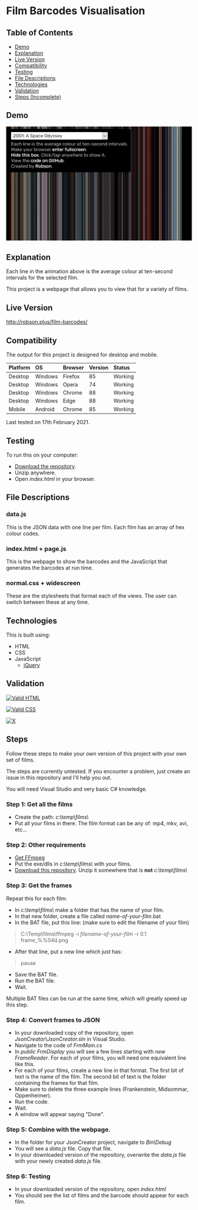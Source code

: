 # Film Barcodes Visualisation

## Table of Contents

 * [Demo](#demo)
 * [Explanation](#explanation)
 * [Live Version](#live-version)
 * [Compatibility](#compatibility)
 * [Testing](#testing) 
 * [File Descriptions](#file-descriptions)
 * [Technologies](#technologies)
 * [Validation](#validation)
 * [Steps (Incomplete)](#steps-incomplete)

## Demo

![Demo](https://raw.githubusercontent.com/Robson/Film-Barcodes-Visualisation/master/Demo.gif)

## Explanation

Each line in the animation above is the average colour at ten-second intervals for the selected film.

This project is a webpage that allows you to view that for a variety of films.

## Live Version

http://robson.plus/film-barcodes/

## Compatibility

The output for this project is designed for desktop and mobile.

| Platform | OS      | Browser          | Version | Status  |
| :------- | :------ | :--------------- | :------ | :------ |
| Desktop  | Windows | Firefox          | 85      | Working |
| Desktop  | Windows | Opera            | 74      | Working |
| Desktop  | Windows | Chrome           | 88      | Working |
| Desktop  | Windows | Edge             | 88      | Working |
| Mobile   | Android | Chrome           | 85      | Working |

Last tested on 17th February 2021.

## Testing

To run this on your computer:
 * [Download the repository](https://github.com/Robson/Film-Barcodes-Visualisation/archive/master.zip).
 * Unzip anywhere.
 * Open *index.html* in your browser.

## File Descriptions

### data.js

This is the JSON data with one line per film. Each film has an array of hex colour codes.

### index.html + page.js

This is the webpage to show the barcodes and the JavaScript that generates the barcodes at run time.

### normal.css + widescreen

These are the stylesheets that format each of the views. The user can switch between these at any time.
 
## Technologies

This is built using:
 * HTML
 * CSS
 * JavaScript
   * <a href="https://github.com/jquery/jquery">jQuery</a>

## Validation
   
<a href="https://validator.w3.org/nu/?doc=https%3A%2F%2Frobson.plus%2Ffilm-barcodes%2F"><img src="https://www.w3.org/Icons/valid-html401-blue" alt="Valid HTML" /></a>

<a href="http://jigsaw.w3.org/css-validator/validator?uri=https%3A%2F%2Frobson.plus%2Ffilm-barcodes%2Fwidescreen.css&profile=css3svg&usermedium=all&warning=1"><img src="https://jigsaw.w3.org/css-validator/images/vcss-blue" alt="Valid CSS" /></a>

[![X](https://www.codefactor.io/repository/GitHub/robson/Film-Barcodes-Visualisation/badge?style=flat-square)](https://www.codefactor.io/repository/GitHub/robson/Film-Barcodes-Visualisation)

## Steps

Follow these steps to make your own version of this project with your own set of films.

The steps are currently untested. If you encounter a problem, just create an issue in this repository and I'll help you out.

You will need Visual Studio and very basic C# knowledge.

### Step 1: Get all the films

 * Create the path: *c:\temp\films\\*
 * Put all your films in there. The film format can be any of: mp4, mkv, avi, etc...

### Step 2: Other requirements

 * [Get FFmpeg](https://ffmpeg.org/)
 * Put the exe/dlls in *c:\temp\films\\* with your films.
 * [Download this repository](https://codeload.github.com/Robson/Film-Barcodes-Visualisation/zip/refs/heads/main). Unzip it somewhere that is **not** *c:\temp\films\\*

### Step 3: Get the frames

Repeat this for each film:

 * In *c:\temp\films\\* make a folder that has the name of your film.
 * In that new folder, create a file called *name-of-your-film*.bat 
 * In the BAT file, put this line: (make sure to edit the filename of your film)
 > C:\Temp\films\ffmpeg -i *filename-of-your-film* -r 0.1 frame_%%04d.png
 * After that line, put a new line which just has:
 > pause
 * Save the BAT file.
 * Run the BAT file.
 * Wait.

Multiple BAT files can be run at the same time, which will greatly speed up this step.

### Step 4: Convert frames to JSON

 * In your downloaded copy of the repository, open *JsonCreator\JsonCreator.sln* in Visual Studio.
 * Navigate to the code of *FrmMain.cs*
 * In *public FrmDisplay* you will see a few lines starting with *new FrameReader*. For each of your films, you will need one equivalent line like this.
 * For each of your films, create a new line in that format. The first bit of text is the name of the film. The second bit of text is the folder containing the frames for that film.
 * Make sure to delete the three example lines (Frankenstein, Midsommar, Oppenheimer).
 * Run the code.
 * Wait.
 * A window will appear saying "Done".
 
### Step 5: Combine with the webpage.

 * In the folder for your JsonCreator project, navigate to *Bin\Debug*
 * You will see a *data.js* file. Copy that file.
 * In your downloaded version of the repository, overwrite the *data.js* file with your newly created *data.js* file.
 
### Step 6: Testing

 * In your downloaded version of the repository, open *index.html*
 * You should see the list of films and the barcode should appear for each film.

